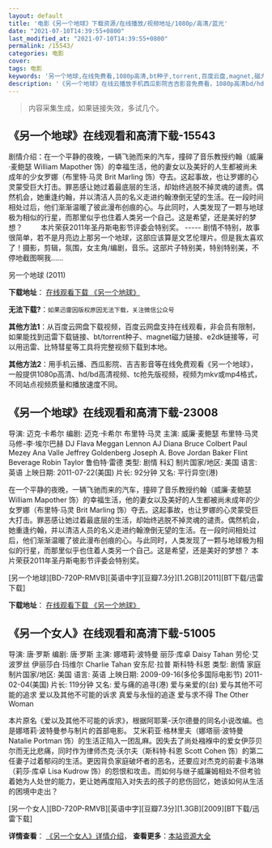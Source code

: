 ```yaml
---
layout: default
title: '电影《另一个地球》下载资源/在线播放/视频地址/1080p/高清/蓝光'
date: "2021-07-10T14:39:55+0800"
last_modified_at: "2021-07-10T14:39:55+0800"
permalink: /15543/
categories: 电影
cover:
tags: 电影
keywords: '另一个地球,在线免费看,1080p高清,bt种子,torrent,百度云盘,magnet,磁力链,迅雷下载资源'
description: '《另一个地球》在线云播放手机西瓜影院吉吉影音免费看，1080p高清bd/hd未删减完整版和tc抢先枪版，mkv/mp4格式，附带bt/torrent种子、magnet/磁力链、百度云盘、网盘资源迅雷下载链接'
---
```


>内容采集生成，如果链接失效，多试几个。


## 《另一个地球》在线观看和高清下载-15543

剧情介绍：在一个平静的夜晚，一辆飞驰而来的汽车，撞碎了音乐教授约翰（威廉·麦鲍瑟 William Mapother 饰）的幸福生活，他的妻女以及美好的人生都被尚未成年的少女罗娜（布里特·马灵 Brit Marling 饰）夺去。这起事故，也让罗娜的心灵蒙受巨大打击。罪恶感让她过着最底层的生活，却始终逃脱不掉灵魂的谴责。偶然机会，她重逢约翰，并以清洁人员的名义走进约翰潦倒无望的生活。在一段时间相处过后，他们渐渐温暖了彼此漫布创痕的心。与此同时，人类发现了一颗与地球极为相似的行星，而那里似乎也住着人类另一个自己。这是希望，还是美好的梦想？  　　本片荣获2011年圣丹斯电影节评委会特别奖。 ----- 剧情不特别，故事很简单，若不是月亮边上那另一个地球，这部应该算是文艺伦理片。但是我太喜欢了！摄影，剪辑，氛围，女主角/编剧，音乐。这部片子特别美，特别特别美，不停地截图啊我……


另一个地球 (2011)

**下载地址**： [在线观看下载 《另一个地球》](https://www.btbtdy.me/btdy/dy4545.html) 


**无法下载?**：`如果迅雷因版权原因无法下载，关注微信公众号 `

**其他方法1**：从百度云网盘下载视频，百度云网盘支持在线观看，非会员有限制，如果能找到迅雷下载链接、bt/torrent种子、magnet磁力链接、e2dk链接等，可以用迅雷、比特彗星等工具将完整视频下载到本地。

**其他方法2**：用手机云播、西瓜影院、吉吉影音等在线免费观看《另一个地球》，一般提供1080p高清、hd/bd高清视频、tc抢先版视频，视频为mkv或mp4格式，不同站点视频质量和播放速度不同。


## 《另一个地球》在线观看和高清下载-23008

导演: 迈克·卡希尔 编剧: 迈克·卡希尔 布里特·马灵 主演: 威廉·麦鲍瑟 布里特·马灵 马修-李·埃尔巴赫 DJ Flava Meggan Lennon AJ Diana Bruce Colbert Paul Mezey Ana Valle Jeffrey Goldenberg Joseph A. Bove Jordan Baker Flint Beverage Robin Taylor 鲁伯特·雷德 类型: 剧情 科幻 制片国家/地区: 美国 语言: 英语 上映日期: 2011-07-22(美国) 片长: 92分钟 又名: 平行异空(港)

在一个平静的夜晚，一辆飞驰而来的汽车，撞碎了音乐教授约翰（威廉·麦鲍瑟 William Mapother 饰）的幸福生活，他的妻女以及美好的人生都被尚未成年的少女罗娜（布里特·马灵 Brit Marling 饰）夺去。这起事故，也让罗娜的心灵蒙受巨大打击。罪恶感让她过着最底层的生活，却始终逃脱不掉灵魂的谴责。偶然机会，她重逢约翰，并以清洁人员的名义走进约翰潦倒无望的生活。在一段时间相处过后，他们渐渐温暖了彼此漫布创痕的心。与此同时，人类发现了一颗与地球极为相似的行星，而那里似乎也住着人类另一个自己。这是希望，还是美好的梦想？ 本片荣获2011年圣丹斯电影节评委会特别奖。


[另一个地球][BD-720P-RMVB][英语中字][豆瓣7.3分][1.2GB][2011][BT下载/迅雷下载]

**下载地址**： [在线观看下载 《另一个地球》](https://www.btdx8.com/torrent/another_earth_2011.html) 


## 《另一个女人》在线观看和高清下载-51005

导演: 唐·罗斯 编剧: 唐·罗斯 主演: 娜塔莉·波特曼 丽莎·库卓 Daisy Tahan 劳伦·艾波罗丝 伊丽莎白·玛维尔 Charlie Tahan 安东尼·拉普 斯科特·科恩 类型: 剧情 家庭 制片国家/地区: 美国 语言: 英语 上映日期: 2009-09-16(多伦多国际电影节) 2011-02-04(美国) 片长: 119分钟 又名: 爱与痛的追寻(港) 爱与亲爱的(台) 爱与其他不可能的追求 爱以及其他不可能的诉求 真爱与永恒的追逐 爱与求不得 The Other Woman

本片原名《爱以及其他不可能的诉求》，根据阿耶莱-沃尔德曼的同名小说改编。也是娜塔莉·波特曼参与制片的首部电影。 艾米莉亚·格林里夫（娜塔丽·波特曼 Natalie Portman 饰）的生活正陷入一团乱麻。因失去了尚处襁褓中的爱女伊莎贝尔而无比悲痛，同时作为律师杰克·沃尔夫（斯科特·科恩 Scott Cohen 饰）的第二任妻子过着郁闷的生活。更因背负家庭破坏者的恶名，还要应对杰克的前妻卡洛琳（莉莎·库卓 Lisa Kudrow 饰）的怨恨和攻击。而如何与继子威廉姆相处不但考验着她为人处世的能力，更让她再度陷入对失去的孩子的悲伤回忆，她该如何从生活的困境中走出？


[另一个女人][BD-720P-RMVB][英语中字][豆瓣7.3分][1.3GB][2009][BT下载/迅雷下载]

**详情查看**： [《另一个女人》详情介绍](/movie/51005/)， **查看更多**：[本站资源大全](/movie/t/all/)

